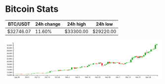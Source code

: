 # Bitcoin Stats

BTC/USDT|24h change|24h high|24h low|
|---|---|---|---|
|$32746.07|11.60%|$33300.00|$29220.00|

<img src="./chart.svg">
